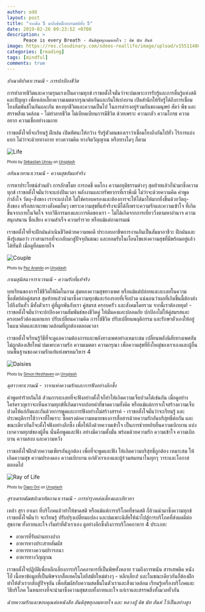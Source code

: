 ```yaml
---
author: odd
layout: post
title: "จากศีล 5 มาถึงข้อฝึกอบรมสติทั้ง 5"
date: 2019-02-26 09:23:52 +0700
description: >
      Peace is every Breath - สันติสุขทุกลมหายใจ : ติช นัท ฮันห์
image: https://res.cloudinary.com/sdees-reallife/image/upload/v1551148018/IMG_20190226_091847632.jpg
categories: [reading]
tags: [mindful]
comments: true
---
```

*ปาณาติปาตาเวรมณี - การปกป้องชีวิต*

การทำลายชีวิตและความรุนแรงเป็นความทุกข์ เราขอตั้งใจมั่นว่าจะบ่มเพาะการรับรู้และการตื่นรู้แห่งสติและปัญญา เพื่อหล่อเลี้ยงความเมตตากรุณาต่อกันและกันให้เบ่งบาน เปิดสำนึกให้รับรู้ได้ถึงการเชื่อมโยงสัมพันธ์ในกันและกัน ของทุกชีวิตและความเป็นไป ในการดำรงอยู่ร่วมกันของมนุษย์ สัตว์ พืช และสรรพสิ่งแวดล้อม - ไม่ทำลายชีวิต ไม่เบียดเบียนการมีชีวิต ด้วยเพราะ ความกลัว ความโกรธ ความอยาก ความเชื่ออย่างงมงาย

เราขอตั้งใจที่จะเรียนรู้ ฝึกฝน เปิดทัศนะให้กว้าง รับรู้ตัวตนของเราว่าเชื่อมโยงถึงกันไปทั่ว ไร้การแบ่งแยก ไม่ว่าจะด้วยทางกาย ทางความคิด ทางจิตวิญญาณ หรือทางใดๆ ก็ตาม

![Life](https://source.unsplash.com/AAmVGUnUrpU/400x200)

<sup><sub>Photo by [Sebastian Unrau](https://unsplash.com/@sebastian_unrau) on [Unsplash](https://unsplash.com/)</sub></sup>

*อทินนาทานาเวรมณี - ความสุขอันแท้จริง*

การหาประโยชน์ส่วนตัว การลักขโมย การกดขี่ คดโกง ความอยุติธรรมต่างๆ สุดท้ายแล้วก็นำมาซึ่งความทุกข์ เราขอตั้งใจมั่นว่าจะแบ่งปันเวลา พลังงานและทรัพยากรที่เราพึงมี ไม่ว่าจะด้วยความคิด คำพูด กำลังใจ วัตถุ-สิ่งของ เราจะแบ่งให้ ไม่ใช่ครอบครองและต้องการจะให้ได้มาให้มากยิ่งขึ้นด้วยวัตถุ-สิ่งของ หรือสถานะทางสังคมอื่นๆ เพราะความสุขที่แท้จริงจะมีได้ก็เพราะความรักและความเข้าใจ ที่เกิดขึ้นจากภายในจิตใจ จากวิธีการมองและการคิดของเรา - ไม่ได้เกิดจากการเที่ยววิ่งตามหาอำนาจ ความสนุกสนาน ชื่อเสียง ความสำเร็จ ความร่ำรวย หรือแม้แต่กามารมณ์

เราขอตั้งใจที่จะฝึกฝนดำเนินชีวิตด้วยความพอดี ประกอบอาชีพการงานอันเป็นสัมมาอาชีวะ ฝึกฝนและพึงรู้เสมอว่า เราสามารถที่จะกลับมาสู่ปัจจุบันขณะ และยอมรับในเงื่อนไขแห่งความสุขที่มีพร้อมอยู่แล้วได้ทันที เมื่อดูที่ลมหายใจ

![Couple](https://source.unsplash.com/7hy971VUte0/400x200)

<sup><sub>Photo by [Paz Arando](https://unsplash.com/@pazarando) on [Unsplash](https://unsplash.com/)</sub></sup>

*กาเมสุมิสฉาจาราเวรมณี - ความรักที่แท้จริง*

บทเรียนของการใช้ชีวิตให้ผิดในกาม ลุ่มหลงความสุขทางเพศ หรือแม้แต่ปล่อยและละเลยในความซื่อสัตย์ต่อคู่สมรส สุดท้ายแล้วนำมาซึ่งความทุกข์และร่องรอยที่เจ็บปวด แน่นอนว่าผลที่เกิดขึ้นนี้ต้องส่งไปถึงกันทั่ว มีทั้งตัวเรา คู่ที่ผูกพันกับเรา คู่สมรส ครอบครัว และสังคมโดยรวม จากนี้เราต้องหยุด! - เราขอตั้งใจมั่นว่าจะปกป้องความสัมพันธ์ของชีวิตคู่ ให้มั่นคงและปลอดภัย ปกป้องไม่ให้คู่สมรสและครอบครัวต้องแตกแยก ปรับเปลี่ยนความคิด การใช้ชีวิต ปรับเปลี่ยนพฤติกรรม และรักษาตัวเองให้อยู่ในแนวคิดและสภาพแวดล้อมที่ถูกต้องตลอดเวลา

เราขอตั้งใจเรียนรู้วิธีที่จะดูแลความต้องการและพลังทางเพศอย่างเหมาะสม เปลี่ยนพลังนิสัยทางเพศอันไม่ถูกต้องเสียใหม่ บ่มเพาะความรัก ความเมตตา ความกรุณา เพื่อความสุขที่ยิ่งใหญ่ของเราเองและผู้อื่น บนพื้นฐานของความรักแท้แห่งพรหมวิหาร 4

![Daisies](https://source.unsplash.com/ZmSR81REbk0/400x200)

<sup><sub>Photo by [Simon Hesthaven](https://unsplash.com/@orangecow) on [Unsplash](https://unsplash.com/)</sub></sup>

*มุสาวาทาเวรมณี - วาจาแห่งความรักและการฟังอย่างลึกซึ้ง*

คำพูดทำร้ายกันได้ ส่วนการละเลยที่จะฟังอย่างตั้งใจก็ทำให้เกิดความเจ็บปวดได้เช่นกัน เมื่อดูอย่างใคร่ครวญเราจะเห็นความทุกข์ที่เกิดมาจากถ้อยคำที่ขาดความยั้งคิด หรือแม้แต่การจงใจสร้างความเจ็บปวดให้แก่กันและกันด้วยการพูดและการฟังอย่างไม่สร้างสรรค์ - เราขอตั้งใจมั่นว่าจะเรียนรู้ และประพฤติการใช้วาจาที่ไพเราะ ซื่อตรงต่อความหมายของการสื่อสารด้วยความรักอันบริสุทธิ์ต่อกัน และขณะเดียวกันก็จะตั้งใจฟังอย่างลึกซึ้ง เพื่อให้ถึงด้วยความเข้าใจ เป็นการช่วยหยิบยื่นความเบิกบาน แบ่งเบาความทุกข์ของผู้อื่น นั่นคือพูดและฟัง อย่างมีความตั้งมั่น พร้อมด้วยความรัก ความเข้าใจ ความเบิกบาน ความสงบ และความหวัง

เราขอตั้งใจฝึกด้วยความเพียรอันถูกต้อง เพื่อที่จะพูดและฟัง ให้เกิดความบริสุทธิ์ถูกต้อง เหมาะสม ให้เกิดความสุข ความปรองดอง ความเบิกบาน แก่ตัวเราเองและผู้ร่วมสนทนาในทุกๆ วาระและโอกาสตลอดไป

![Ray of Life](https://source.unsplash.com/64tVc0A2_xQ/400x200)

<sup><sub>Photo by [Dapo Oni](https://unsplash.com/@themightyoo) on [Unsplash](https://unsplash.com/)</sub></sup>

*สุราเมรยมัฌชปะมาทัตถานาเวรมณี - การบำรุงหล่อเลี้ยงและเยียวยา*

เหล้า สุรา ยาเมา ที่บริโภคแล้วทำให้ขาดสติ หรือแม้แต่การบริโภคที่ขาดสติ ก็ล้วนนำมาซึ่งความทุกข์ เราขอตั้งใจมั่นว่า จะเรียนรู้ ปรับปรุงเปลี่ยนแปลง และบ่มเพาะนิสัยให้นำไปสู่การบริโภคที่ส่งผลดีต่อสุขภาพ ทั้งกายและใจ เริ่มทำที่ตัวเราเอง ดูอย่างลึกซึ้งถึงการบริโภคอาหาร 4 ประเภท:
- อาหารที่รับผ่านทางปาก
- อาหารทางประสาทสัมผัส
- อาหารทางความปรารถนา
- อาหารทางวิญญาณ

เราขอตั้งใจปฏิบัติเพื่อหลีกเลี่ยงการบริโภคอาหารที่เป็นพิษทั้งหลาย รวมถึงการพนัน สารเสพติด หนังโป๊ เนื้อหาข้อมูลที่เป็นพิษจากสื่อเทคโนโลยีสมัยใหม่ต่างๆ - หลีกเลี่ยง! และในขณะเดียวกันก็ต้องฝึกทำให้ตัวเรากลับสู่ปัจจุบัน เพื่อสัมผัสกับความสดชื่นในตัวเราและสิ่งแวดล้อม เรียนรู้เครื่องบริโภคและวิธีบริโภค ในหนทางที่จะนำมาซึ่งความสุขสงบทั้งกายและใจ แก่เราและสรรพสิ่งทั้งมวลทั่วกัน

*ด้วยความรักและขอบคุณต่อหนังสือ สันติสุขทุกลมหายใจ และ หลวงปู่ ติช นัท ฮันห์ ไว้เป็นอย่างสูง*
